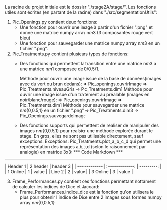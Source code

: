 La racine du projet initiale est le dossier "./stage2A/stage/".
Les fonctions utiles sont écrites (en partant de la racine) dans "./src/segmentationUtils":
1. Pic_Openings.py contient deux fonctions:
    - Une fonction pour ouvrir une image à partir d'un fichier ".png" et donne une matrice numpy array n*m*3 (3 composantes rouge vert bleu)
    - Une fonction pour sauvegarder une matrice numpy array n*m*3 en un fichier ".png".
2. Pic_Treatments.py contient plusieurs types de fonctions:
    - Des fonctions qui permettent la transition entre une matrice n*m*3 a une matrice n*m*1 composée de 0/0.5/1.
      
      Méthode pour ouvrir une image issue de la base de données(images avec du vert ou brun dedans):
          => Pic_openings.ouvrirImage
          => Pic_Treatments.niveauGris
          => Pic_Treatments.dim1
       Méthode pour ouvrir une image issue d'un traitement au préalable (images en noir/blanc/rouge):
          => Pic_openings.ouvrirImage
          => Pic_Treatments.dim1
       Méthode pour sauvegarder une matrice n*m*{0,0.5,1} en un fichier ".png"
          => Pic_Treatments.dim3
          => Pic_Openings.sauvegardeImage
    - Des fonctions supports qui permettent de realiser de manipuler des images n*m*{0,0.5,1} pour realsier une méthode explorée durant le stage.
   En gros, elles ne sont pas utilisable directement, sauf exceptions.
   Exceptions:
   Pic_Treatments.plot_a_b_c_d qui permet une représentation des images a,b,c,d (selon le raisonnement par analogie) en matrice 3x3:
*** Code Markdown ***
*********************
| Header 1      |     2 header    |   header 3 |
| ------------- |: -------------: | ---------: |
| 1 Online      |        1        |      value |
| Line 2        |        2        |      value |
| 3 Online      |        3        |      value |


3. Frame_Performances.py contient des fonctions permettant nottament de calculer les indices de Dice et Jaccard:
    - Frame_Performances.indice_dice est la fonction qu'on utilisera le plus pour obtenir l'indice de Dice entre 2 images sous formes numpy array n*m*{0,0.5,1}
   
